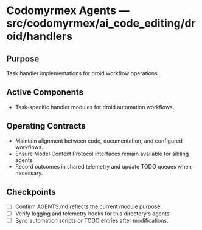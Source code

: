 # Codomyrmex Agents — src/codomyrmex/ai_code_editing/droid/handlers

## Purpose
Task handler implementations for droid workflow operations.

## Active Components
- Task-specific handler modules for droid automation workflows.

## Operating Contracts
- Maintain alignment between code, documentation, and configured workflows.
- Ensure Model Context Protocol interfaces remain available for sibling agents.
- Record outcomes in shared telemetry and update TODO queues when necessary.

## Checkpoints
- [ ] Confirm AGENTS.md reflects the current module purpose.
- [ ] Verify logging and telemetry hooks for this directory's agents.
- [ ] Sync automation scripts or TODO entries after modifications.
